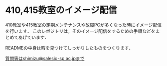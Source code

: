 # 410,415教室のイメージ配信

410教室や415教室の定期メンテナンスや故障PCが多くなった時にイメージ配信を行います．
このレポジトリは，そのイメージ配信をするための手順などをまとめてあげています．

READMEの中身は暇を見つけてしっかりしたものをつくります．


質問等はshimizu@salesio-sp.ac.jpまで
